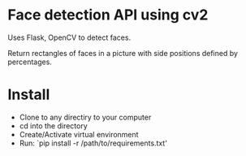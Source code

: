 # Face detection API using cv2
Uses Flask, OpenCV to detect faces.

Return rectangles of faces in a picture with side positions defined by percentages.

# Install
   - Clone to any directiry to your computer
   - cd into the directory
   - Create/Activate virtual environment
   - Run: `pip install -r /path/to/requirements.txt'

